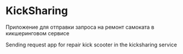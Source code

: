 # KickSharing

Приложение для отправки запроса на ремонт самоката в кикшеринговом сервисе

Sending request app for repair kick scooter in the kicksharing service
